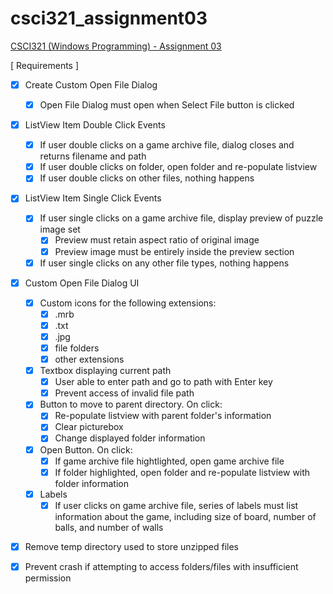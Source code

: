 # csci321_assignment03
[CSCI321 (Windows Programming) - Assignment 03](https://github.com/00bayz/csci321_assignment03)

[ Requirements ]

- [x] Create Custom Open File Dialog
	- [x] Open File Dialog must open when Select File button is clicked

- [x] ListView Item Double Click Events
	- [x] If user double clicks on a game archive file, dialog closes and returns filename and path
	- [x] If user double clicks on folder, open folder and re-populate listview
	- [x] If user double clicks on other files, nothing happens

- [x] ListView Item Single Click Events
	- [x] If user single clicks on a game archive file, display preview of puzzle image set
		- [x] Preview must retain aspect ratio of original image
		- [x] Preview image must be entirely inside the preview section
	- [x] If user single clicks on any other file types, nothing happens

- [x] Custom Open File Dialog UI
	- [x] Custom icons for the following extensions:
		- [x] .mrb
		- [x] .txt
		- [x] .jpg
		- [x] file folders
		- [x] other extensions
	- [x] Textbox displaying current path
		- [x] User able to enter path and go to path with Enter key
		- [x] Prevent access of invalid file path
	- [x] Button to move to parent directory. On click:
		- [x] Re-populate listview with parent folder's information
		- [x] Clear picturebox
		- [x] Change displayed folder information
	- [x] Open Button. On click:
		- [x] If game archive file hightlighted, open game archive file
		- [x] If folder highlighted, open folder and re-populate listview with folder information
	- [x] Labels
		- [x] If user clicks on game archive file, series of labels must list information about the game, including size of board, number of balls, and number of walls

- [x] Remove temp directory used to store unzipped files

- [x] Prevent crash if attempting to access folders/files with insufficient permission
